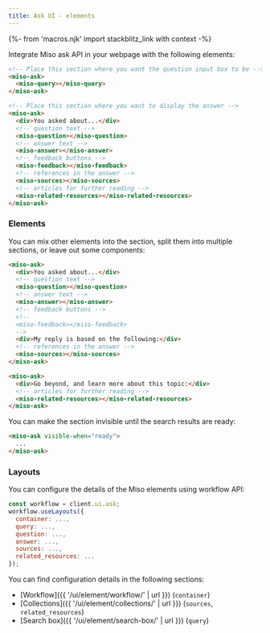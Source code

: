 ```yaml
---
title: Ask UI - elements
---
```


{%- from 'macros.njk' import stackblitz_link with context -%}

Integrate Miso ask API in your webpage with the following elements:

```html
<!-- Place this section where you want the question input box to be -->
<miso-ask>
  <miso-query></miso-query>
</miso-ask>

<!-- Place this section where you want to display the answer -->
<miso-ask>
  <div>You asked about...</div>
  <!-- question text -->
  <miso-question></miso-question>
  <!-- answer text -->
  <miso-answer></miso-answer>
  <!-- feedback buttons -->
  <miso-feedback></miso-feedback>
  <!-- references in the answer -->
  <miso-sources></miso-sources>
  <!-- articles for further reading -->
  <miso-related-resources></miso-related-resources>
</miso-ask>
```

### Elements

You can mix other elements into the section, split them into multiple sections, or leave out some components:

```html
<miso-ask>
  <div>You asked about...</div>
  <!-- question text -->
  <miso-question></miso-question>
  <!-- answer text -->
  <miso-answer></miso-answer>
  <!-- feedback buttons -->
  <!--
  <miso-feedback></miso-feedback>
  -->
  <div>My reply is based on the following:</div>
  <!-- references in the answer -->
  <miso-sources></miso-sources>
</miso-ask>

<miso-ask>
  <div>Go beyond, and learn more about this topic:</div>
  <!-- articles for further reading -->
  <miso-related-resources></miso-related-resources>
</miso-ask>
```

You can make the section invisible until the search results are ready:

```html
<miso-ask visible-when="ready">
  ...
</miso-ask>
```

### Layouts

You can configure the details of the Miso elements using workflow API:

```js
const workflow = client.ui.ask;
workflow.useLayouts({
  container: ...,
  query: ...,
  question: ...,
  answer: ...,
  sources: ...,
  related_resources: ...
});
```

You can find configuration details in the following sections:

* [Workflow]({{ '/ui/element/workflow/' | url }}) (`container`)
* [Collections]({{ '/ui/element/collections/' | url }}) (`sources`, `related_resources`)
* [Search box]({{ '/ui/element/search-box/' | url }}) (`query`)
